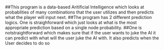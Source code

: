 ##This program is a data-based Aritificial Intelligence which looks at probablities of many combinations that the user utilizes and then predicts what the player will input next.
##The program has 2 different prediction logics. One is straighforward which just looks at what is the most appropriate prediction based on a single node probability. 
##One is notstraightforward which makes sure that if the user wants to juke the AI it can predict with what will the user juke the AI with. It also predicts when the User decides to do so
